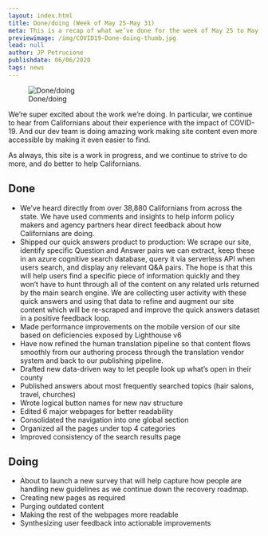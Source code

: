 ```yaml
---
layout: index.html
title: Done/doing (Week of May 25-May 31)
meta: This is a recap of what we’ve done for the week of May 25 to May 31.
previewimage: /img/COVID19-Done-doing-thumb.jpg
lead: null
author: JP Petrucione
publishdate: 06/06/2020
tags: news
---
```

<figure class="figure"><img src="../img/COVID19-Done-doing.jpg" class="" alt="Done/doing"><figcaption class="figure-caption">Done/doing</figcaption></figure>

We’re super excited about the work we’re doing. In particular, we continue to hear from Californians about their experience with the impact of COVID-19. And our dev team is doing amazing work making site content even more accessible by making it even easier to find.

As always, this site is a work in progress, and we continue to strive to do more, and do better to help Californians.

## Done

*   We’ve heard directly from over 38,880 Californians from across the state. We have used comments and insights to help inform policy makers and agency partners hear direct feedback about how Californians are doing.
*   Shipped our quick answers product to production: We scrape our site, identify specific Question and Answer pairs we can extract, keep these in an azure cognitive search database, query it via serverless API when users search, and display any relevant Q&A pairs. The hope is that this will help users find a specific piece of information quickly and they won’t have to hunt through all of the content on any related urls returned by the main search engine. We are collecting user activity with these quick answers and using that data to refine and augment our site content which will be re-scraped and improve the quick answers dataset in a positive feedback loop.
*   Made performance improvements on the mobile version of our site based on deficiencies exposed by Lighthouse v6
*   Have now refined the human translation pipeline so that content flows smoothly from our authoring process through the translation vendor system and back to our publishing pipeline.
*   Drafted new data-driven way to let people look up what’s open in their county
*   Published answers about most frequently searched topics (hair salons, travel, churches)
*   Wrote logical button names for new nav structure
*   Edited 6 major webpages for better readability
*   Consolidated the navigation into one global section
*   Organized all the pages under top 4 categories
*   Improved consistency of the search results page

## Doing

*   About to launch a new survey that will help capture how people are handling new guidelines as we continue down the recovery roadmap.
*   Creating new pages as required
*   Purging outdated content
*   Making the rest of the webpages more readable
*   Synthesizing user feedback into actionable improvements
